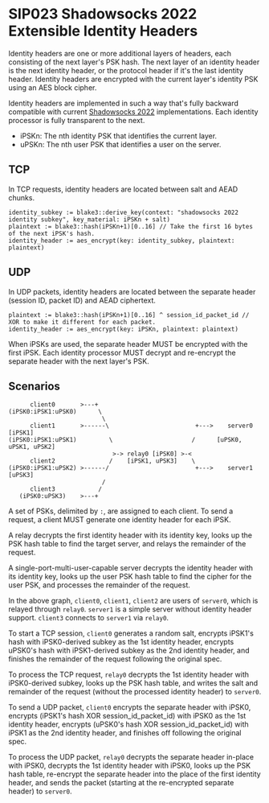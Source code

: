 <!--@include: ./banner.md-->

# SIP023 Shadowsocks 2022 Extensible Identity Headers

Identity headers are one or more additional layers of headers, each consisting of the next layer's PSK hash. The next layer of an identity header is the next identity header, or the protocol header if it's the last identity header. Identity headers are encrypted with the current layer's identity PSK using an AES block cipher.

Identity headers are implemented in such a way that's fully backward compatible with current [Shadowsocks 2022](/doc/sip022.html) implementations. Each identity processor is fully transparent to the next.

- iPSKn: The nth identity PSK that identifies the current layer.
- uPSKn: The nth user PSK that identifies a user on the server.

## TCP

In TCP requests, identity headers are located between salt and AEAD chunks.

```
identity_subkey := blake3::derive_key(context: "shadowsocks 2022 identity subkey", key_material: iPSKn + salt)
plaintext := blake3::hash(iPSKn+1)[0..16] // Take the first 16 bytes of the next iPSK's hash.
identity_header := aes_encrypt(key: identity_subkey, plaintext: plaintext)
```

## UDP

In UDP packets, identity headers are located between the separate header (session ID, packet ID) and AEAD ciphertext.

```
plaintext := blake3::hash(iPSKn+1)[0..16] ^ session_id_packet_id // XOR to make it different for each packet.
identity_header := aes_encrypt(key: iPSKn, plaintext: plaintext)
```

When iPSKs are used, the separate header MUST be encrypted with the first iPSK. Each identity processor MUST decrypt and re-encrypt the separate header with the next layer's PSK.

## Scenarios

```
      client0       >---+
(iPSK0:iPSK1:uPSK0)      \
                          \
      client1       >------\                        +--->    server0 [iPSK1]
(iPSK0:iPSK1:uPSK1)         \                      /      [uPSK0, uPSK1, uPSK2]
                             >-> relay0 [iPSK0] >-<
      client2               /    [iPSK1, uPSK3]    \
(iPSK0:iPSK1:uPSK2) >------/                        +--->    server1 [uPSK3]
                          /
      client3            /
   (iPSK0:uPSK3)    >---+
```

A set of PSKs, delimited by `:`, are assigned to each client. To send a request, a client MUST generate one identity header for each iPSK.

A relay decrypts the first identity header with its identity key, looks up the PSK hash table to find the target server, and relays the remainder of the request.

A single-port-multi-user-capable server decrypts the identity header with its identity key, looks up the user PSK hash table to find the cipher for the user PSK, and processes the remainder of the request.

In the above graph, `client0`, `client1`, `client2` are users of `server0`, which is relayed through `relay0`. `server1` is a simple server without identity header support. `client3` connects to `server1` via `relay0`.

To start a TCP session, `client0` generates a random salt, encrypts iPSK1's hash with iPSK0-derived subkey as the 1st identity header, encrypts uPSK0's hash with iPSK1-derived subkey as the 2nd identity header, and finishes the remainder of the request following the original spec.

To process the TCP request, `relay0` decrypts the 1st identity header with iPSK0-derived subkey, looks up the PSK hash table, and writes the salt and remainder of the request (without the processed identity header) to `server0`.

To send a UDP packet, `client0` encrypts the separate header with iPSK0, encrypts (iPSK1's hash XOR session_id_packet_id) with iPSK0 as the 1st identity header, encrypts (uPSK0's hash XOR session_id_packet_id) with iPSK1 as the 2nd identity header, and finishes off following the original spec.

To process the UDP packet, `relay0` decrypts the separate header in-place with iPSK0, decrypts the 1st identity header with iPSK0, looks up the PSK hash table, re-encrypt the separate header into the place of the first identity header, and sends the packet (starting at the re-encrypted separate header) to `server0`.
